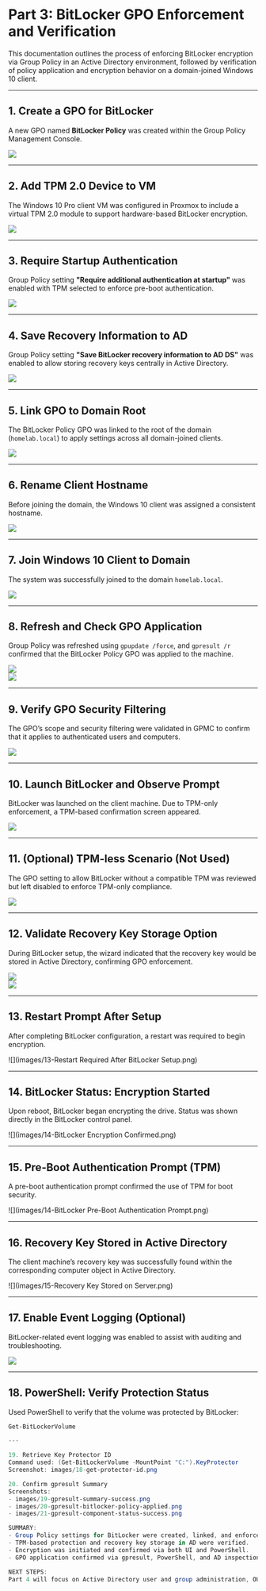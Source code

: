 # Part 3: BitLocker GPO Enforcement and Verification

This documentation outlines the process of enforcing BitLocker encryption via Group Policy in an Active Directory environment, followed by verification of policy application and encryption behavior on a domain-joined Windows 10 client.

---

## 1. Create a GPO for BitLocker

A new GPO named **BitLocker Policy** was created within the Group Policy Management Console.

![](images/01-create-bitlocker-policy-gpo.png)

---

## 2. Add TPM 2.0 Device to VM

The Windows 10 Pro client VM was configured in Proxmox to include a virtual TPM 2.0 module to support hardware-based BitLocker encryption.

![](images/02-add-tpm2-to-vm.png)

---

## 3. Require Startup Authentication

Group Policy setting **"Require additional authentication at startup"** was enabled with TPM selected to enforce pre-boot authentication.

![](images/03-require-authentication-at-startup.png)

---

## 4. Save Recovery Information to AD

Group Policy setting **"Save BitLocker recovery information to AD DS"** was enabled to allow storing recovery keys centrally in Active Directory.

![](images/04-enable-recovery-info-in-ad.png)

---

## 5. Link GPO to Domain Root

The BitLocker Policy GPO was linked to the root of the domain (`homelab.local`) to apply settings across all domain-joined clients.

![](images/05-link-bitlocker-gpo-to-domain.png)

---

## 6. Rename Client Hostname

Before joining the domain, the Windows 10 client was assigned a consistent hostname.

![](images/06-rename-hostname.png)

---

## 7. Join Windows 10 Client to Domain

The system was successfully joined to the domain `homelab.local`.

![](images/07-domain-join.png)

---

## 8. Refresh and Check GPO Application

Group Policy was refreshed using `gpupdate /force`, and `gpresult /r` confirmed that the BitLocker Policy GPO was applied to the machine.

![](images/08a-gpupdate-success.png)  
![](images/08b-gpresult-bitlocker-policy.png)

---

## 9. Verify GPO Security Filtering

The GPO’s scope and security filtering were validated in GPMC to confirm that it applies to authenticated users and computers.

![](images/08c-gpresult-user-groups.png)

---

## 10. Launch BitLocker and Observe Prompt

BitLocker was launched on the client machine. Due to TPM-only enforcement, a TPM-based confirmation screen appeared.

![](images/09-enable-bitlocker.png)

---

## 11. (Optional) TPM-less Scenario (Not Used)

The GPO setting to allow BitLocker without a compatible TPM was reviewed but left disabled to enforce TPM-only compliance.

![](images/10-allow-bitlocker-without-tpm.png)

---

## 12. Validate Recovery Key Storage Option

During BitLocker setup, the wizard indicated that the recovery key would be stored in Active Directory, confirming GPO enforcement.

![](images/11-mapped-network-drive.png)  
![](images/12-save-bitlocker-recovery-key.png)

---

## 13. Restart Prompt After Setup

After completing BitLocker configuration, a restart was required to begin encryption.

![](images/13-Restart Required After BitLocker Setup.png)

---

## 14. BitLocker Status: Encryption Started

Upon reboot, BitLocker began encrypting the drive. Status was shown directly in the BitLocker control panel.

![](images/14-BitLocker Encryption Confirmed.png)

---

## 15. Pre-Boot Authentication Prompt (TPM)

A pre-boot authentication prompt confirmed the use of TPM for boot security.

![](images/14-BitLocker Pre-Boot Authentication Prompt.png)

---

## 16. Recovery Key Stored in Active Directory

The client machine’s recovery key was successfully found within the corresponding computer object in Active Directory.

![](images/15-Recovery Key Stored on Server.png)

---

## 17. Enable Event Logging (Optional)

BitLocker-related event logging was enabled to assist with auditing and troubleshooting.

![](images/16-enable-bitlocker-event-logging.png)

---

## 18. PowerShell: Verify Protection Status

Used PowerShell to verify that the volume was protected by BitLocker:

```powershell
Get-BitLockerVolume

---

19. Retrieve Key Protector ID  
Command used: (Get-BitLockerVolume -MountPoint "C:").KeyProtector  
Screenshot: images/18-get-protector-id.png

20. Confirm gpresult Summary  
Screenshots:  
- images/19-gpresult-summary-success.png  
- images/20-gpresult-bitlocker-policy-applied.png  
- images/21-gpresult-component-status-success.png

SUMMARY:  
- Group Policy settings for BitLocker were created, linked, and enforced.  
- TPM-based protection and recovery key storage in AD were verified.  
- Encryption was initiated and confirmed via both UI and PowerShell.  
- GPO application confirmed via gpresult, PowerShell, and AD inspection.

NEXT STEPS:  
Part 4 will focus on Active Directory user and group administration, OU structuring, and automation using PowerShell.

